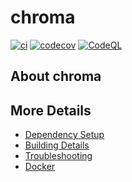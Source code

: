 # chroma

[![ci](https://github.com/HunterNicky/Grow/actions/workflows/ci.yml/badge.svg)](https://github.com/HunterNicky/Grow/actions/workflows/ci.yml)
[![codecov](https://codecov.io/gh/HunterNicky/chroma/branch/main/graph/badge.svg)](https://codecov.io/gh/HunterNicky/chroma)
[![CodeQL](https://github.com/HunterNicky/Grow/actions/workflows/codeql-analysis.yml/badge.svg)](https://github.com/HunterNicky/Grow/actions/workflows/codeql-analysis.yml)

## About chroma



## More Details

 * [Dependency Setup](README_dependencies.md)
 * [Building Details](README_building.md)
 * [Troubleshooting](README_troubleshooting.md)
 * [Docker](README_docker.md)

